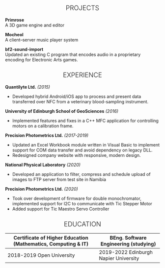 <h2 style="text-align: center; font-weight: 300;">PROJECTS</h2>

<p>
  <span align="left"><b>Primrose</b></span><br/>
  <span>A 3D game engine and editor</span>
</p>

<p>
  <span align="left"><b>Mocheol</b></span><br/>
  <span>A client–server music player system</span>
</p>

<p>
  <span align="left"><b>bf2-sound-import</b></span><br/>
  <span>Updated an existing C program that encodes audio in a proprietary encoding for Electronic Arts games.</span>
</p>



<h2 style="text-align: center; font-weight: 300;">EXPERIENCE</h2>

<p>
<span align="left"><b>Quantilyte Ltd.</b> <i>(2015)</i> </span><br/>
  <ul>
<li>Developed hybrid Android/iOS app to process and
                          present data transferred over NFC from a veterinary
                          blood-sampling instrument.</li>
    </ul>
</p>

<p>
  <span align="left"><b>University of Edinburgh School of GeoSciences</b> <i>(2016)</i> </span><br/>
  <ul>
  <li>Implemented features and fixes in a C++ MFC application for controlling motors on a calibration frame.</li>
    </ul>
</p>


<p>
<span align="left"><b>Precision Photometrics Ltd.</b> <i>(2017-2019)</i> </span><br/>
  <ul>
 <li> Updated an Excel Workbook module written in Visual Basic to implement support for COM data transfer and avoid dependency on legacy DLL.</li>
  <li> Redesigned company website with responsive, modern design.</li>
    </ul>
</p>

<p>
<span align="left"><b>National Physical Laboratory</b> <i>(2020)</i> </span><br/>
  <ul>
<li>Developed an application to filter, compress and schedule upload of images to FTP server from test site in Namibia</li>
    </ul>
</p>

<p>
<span align="left"><b>Precision Photometrics Ltd.</b> <i>(2020)</i> </span><br/>
    <ul>
       <li>Took over development of firmware for double monochromator, implemented support for I2C to communicate with Tic Stepper Motor</li>
       <li>Added support for Tic Maestro Servo Controller</li>
    </ul>
</p>

<h2 style="text-align: center; font-weight: 300;">EDUCATION</h2>


| Certificate of Higher Education (Mathematics, Computing & IT)  | BEng. Software Engineering (studying) |
| ------------- | ------------- |
| 2018-2019 Open University  | 2019-2022 Edinburgh Napier University  |
